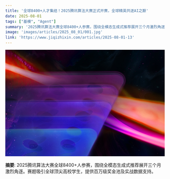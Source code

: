```yaml
---
title: '全球8400+人才集结！2025腾讯算法大赛正式开赛，全球精英共逐AI之巅'
date: 2025-08-01
tags: ["基模", "Agent"]
summary: '2025腾讯算法大赛全球8400+人参赛，围绕全模态生成式推荐展开三个月激烈角逐。赛题吸引全球顶尖高校学生，提供百万级奖金池及实战数据支持。'
image: 'images/articles/2025_08_01/001.jpg'
link: 'https://www.jiqizhixin.com/articles/2025-08-01-13'
---
```

![全球8400+人才集结！2025腾讯算法大赛正式开赛，全球精英共逐AI之巅](images/articles/2025_08_01/001.jpg)

**摘要**: 2025腾讯算法大赛全球8400+人参赛，围绕全模态生成式推荐展开三个月激烈角逐。赛题吸引全球顶尖高校学生，提供百万级奖金池及实战数据支持。
